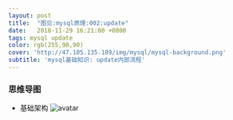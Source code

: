 ```yaml
---
layout: post
title:  "图见:mysql原理:002:update"
date:   2018-11-29 16:21:00 +0800
tags: mysql update
color: rgb(255,90,90)
cover: 'http://47.105.135.189/img/mysql/mysql-background.png'
subtitle: 'mysql基础知识: update内部流程'
---
```


### 思维导图
 + 基础架构
![avatar](http://47.105.135.189/img/mysql/002-日志系统.png)  
